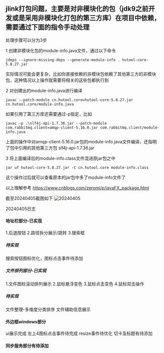 
## jlink打包问题，主要是对非模块化的包（jdk9之前开发或是采用非模块化打包的第三方库）在项目中依赖，需要通过下面的指令手动处理

处理步骤可以分为3步

1 创建非模块化包的module-info.java文件，通过以下命令
```
jdeps --ignore-missing-deps --generate-module-info . hutool-core-5.8.27.jar
```
实际情况可能会更复杂，比如你直接依赖的非模块包依赖了其他第三方的非模块包，这种情况以上操作就需要将相关的这些包都执行到

2 对创建出的module-info.java进行编译
```
javac --patch-module cn.hutool.core=hutool-core-5.8.27.jar cn.hutool.core/module-info.java
```
如果引用了第三方库还需要通过-p指定，比如
```
javac -p .\slf4j-api-1.7.36.jar --patch-module com.rabbitmq.client=amqp-client-5.16.0.jar com.rabbitmq.client/module-info.java
```
上面的操作中对amqp-client-5.16.0.jar包的module-info.java文件编译，还指明了包中引用的其他第三方包 slf4j-api-1.7.36.jar

3 将上面编译后的module-info.class文件混进原jar包之中
```
jar uf hutool-core-5.8.27.jar -C cn.hutool.core module-info.class
```
这个操作过后就可以查看原本的jar包中多了module-info文件了

以上理解参考
https://www.cnblogs.com/zeromi/p/javaFX_package.html

截至20240405截图如下
![20240405](http://8.142.121.115:8080/crm_pack/v20240405.png)

20240405日志
#### 地址栏部分-已实现
1.后退按钮
2.路径拆分展示/跳转
3.搜索框

##### 待实现
搜索按钮图标优化，图标点击事件待添加

##### 文件排列部分-已实现
1.文件图标滚动排列展示
2.鼠标悬浮变色
3.鼠标点击变色
4.鼠标双击操作

##### 待实现
文件整理-多维度分类排序
文件辅助信息展示

#### 外边框windows部分
ui展示完成
左上4图标点击事件待完成
resize事件待优化
切卡及标题有待添加

#### 同步服务部分有待添加